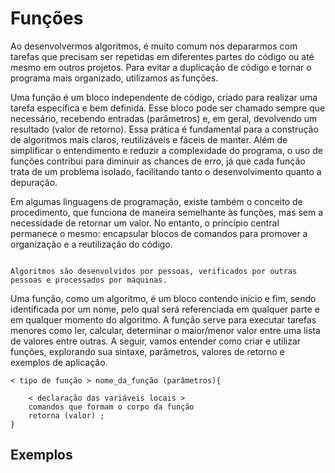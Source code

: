 # Funções

Ao desenvolvermos algoritmos, é muito comum nos depararmos com tarefas que precisam ser repetidas em diferentes partes do código ou até mesmo em outros projetos. Para evitar a duplicação de código e tornar o programa mais organizado, utilizamos as funções.

Uma função é um bloco independente de código, criado para realizar uma tarefa específica e bem definida. Esse bloco pode ser chamado sempre que necessário, recebendo entradas (parâmetros) e, em geral, devolvendo um resultado (valor de retorno). Essa prática é fundamental para a construção de algoritmos mais claros, reutilizáveis e fáceis de manter. Além de simplificar o entendimento e reduzir a complexidade do programa, o uso de funções contribui para diminuir as chances de erro, já que cada função trata de um problema isolado, facilitando tanto o desenvolvimento quanto a depuração.

Em algumas linguagens de programação, existe também o conceito de procedimento, que funciona de maneira semelhante às funções, mas sem a necessidade de retornar um valor. No entanto, o princípio central permanece o mesmo: encapsular blocos de comandos para promover a organização e a reutilização do código. 
```{admonition} Nota!

Algoritmos são desenvolvidos por pessoas, verificados por outras pessoas e processados por máquinas.

```

Uma função, como um algoritmo, é um bloco contendo início e fim, sendo identificada por um nome, pelo qual será referenciada em qualquer parte e em qualquer momento do algoritmo. A função serve para executar tarefas menores como ler, calcular, determinar o maior/menor valor entre uma lista de valores entre outras. A seguir, vamos entender como criar e utilizar funções, explorando sua sintaxe, parâmetros, valores de retorno e exemplos de aplicação.


```{code}
< tipo de função > nome_da_função (parâmetros){

    < declaração das variáveis locais >
    comandos que formam o corpo da função
    retorna (valor) ;
}
```


## Exemplos
